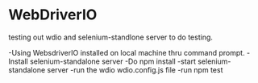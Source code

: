 # WebDriverIO
testing out wdio and selenium-standlone server to do testing.

-Using WebsdriverIO installed on local machine thru command prompt.
-Install selenium-standalone server
-Do npm install
-start selenium-standalone server
-run the wdio wdio.config.js file
-run npm test
